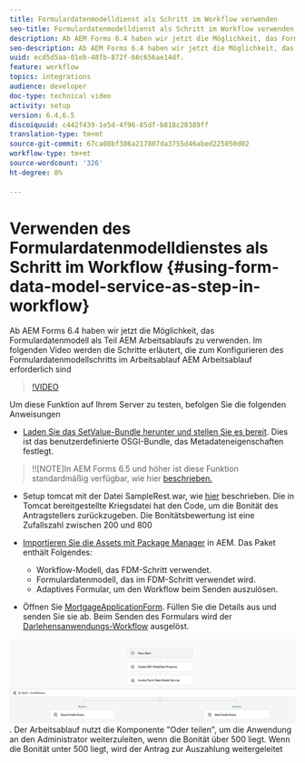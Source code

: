 ```yaml
---
title: Formulardatenmodelldienst als Schritt im Workflow verwenden
seo-title: Formulardatenmodelldienst als Schritt im Workflow verwenden
description: Ab AEM Forms 6.4 haben wir jetzt die Möglichkeit, das Formulardatenmodell als Teil AEM Arbeitsablaufs zu verwenden. Im folgenden Video werden die Schritte erläutert, die zum Konfigurieren des Formulardatenmodells im Arbeitsablauf AEM erforderlich sind.
seo-description: Ab AEM Forms 6.4 haben wir jetzt die Möglichkeit, das Formulardatenmodell als Teil AEM Arbeitsablaufs zu verwenden. Im folgenden Video werden die Schritte erläutert, die zum Konfigurieren des Formulardatenmodells im Arbeitsablauf AEM erforderlich sind.
uuid: ecd5d5aa-01eb-48fb-872f-66c656ae14df.
feature: workflow
topics: integrations
audience: developer
doc-type: technical video
activity: setup
version: 6.4,6.5
discoiquuid: c442f439-1e5d-4f96-85df-b818c28389ff
translation-type: tm+mt
source-git-commit: 67ca08bf386a217807da3755d46abed225050d02
workflow-type: tm+mt
source-wordcount: '326'
ht-degree: 0%

---
```



# Verwenden des Formulardatenmodelldienstes als Schritt im Workflow {#using-form-data-model-service-as-step-in-workflow}

Ab AEM Forms 6.4 haben wir jetzt die Möglichkeit, das Formulardatenmodell als Teil AEM Arbeitsablaufs zu verwenden. Im folgenden Video werden die Schritte erläutert, die zum Konfigurieren des Formulardatenmodellschritts im Arbeitsablauf AEM Arbeitsablauf erforderlich sind


>[!VIDEO](https://video.tv.adobe.com/v/21719/?quality=9&learn=on)

Um diese Funktion auf Ihrem Server zu testen, befolgen Sie die folgenden Anweisungen
* [Laden Sie das SetValue-Bundle herunter und stellen Sie es bereit](/help/forms/assets/common-osgi-bundles/SetValueApp.core-1.0-SNAPSHOT.jar). Dies ist das benutzerdefinierte OSGI-Bundle, das Metadateneigenschaften festlegt.
>!![NOTE]In AEM Forms 6.5 und höher ist diese Funktion standardmäßig verfügbar, wie hier  [beschrieben.](form-data-model-service-as-step-in-aem65-workflow-video-use.md)

* Setup tomcat mit der Datei SampleRest.war, wie [hier](https://docs.adobe.com/content/help/en/experience-manager-learn/forms/ic-print-channel-tutorial/introduction.html) beschrieben. Die in Tomcat bereitgestellte Kriegsdatei hat den Code, um die Bonität des Antragstellers zurückzugeben. Die Bonitätsbewertung ist eine Zufallszahl zwischen 200 und 800

* [Importieren Sie die Assets mit Package Manager](assets/invoke-fdm-as-service-step.zip) in AEM. Das Paket enthält Folgendes:

   * Workflow-Modell, das FDM-Schritt verwendet.
   * Formulardatenmodell, das im FDM-Schritt verwendet wird.
   * Adaptives Formular, um den Workflow beim Senden auszulösen.
* Öffnen Sie [MortgageApplicationForm](http://localhost:4502/content/dam/formsanddocuments/loanapplication/jcr:content?wcmmode=disabled). Füllen Sie die Details aus und senden Sie sie ab. Beim Senden des Formulars wird der [Darlehensanwendungs-Workflow](http://http://localhost:4502/editor.html/conf/global/settings/workflow/models/LoanApplication2.html) ausgelöst.

![ Workflow ](assets/fdm-as-service-step-workflow.PNG).
Der Arbeitsablauf nutzt die Komponente &quot;Oder teilen&quot;, um die Anwendung an den Administrator weiterzuleiten, wenn die Bonität über 500 liegt. Wenn die Bonität unter 500 liegt, wird der Antrag zur Auszahlung weitergeleitet
